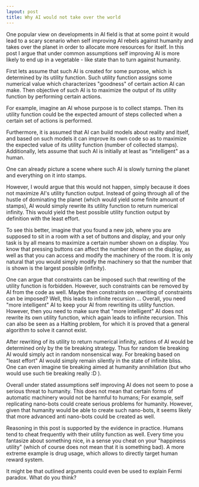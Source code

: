 ```yaml
---
layout: post
title: Why AI would not take over the world
---
```


One popular view on developments in AI field is that at some point it would lead to a scary scenario when self improving AI rebels against humanity and takes over the planet in order to allocate more resources for itself.
In this post I argue that under common assumptions self improving AI is more likely to end up in a vegetable - like state than to turn against humanity.

First lets assume that such AI is created for some purpose, which is determined by its utility function. Such utility function assigns some numerical value which characterizes "goodness" of certain action AI can make. Then objective of such AI is to maximize the output of its utility function by performing certain actions.

For example, imagine an AI whose purpose is to collect stamps. Then its utility function could be the expected amount of steps collected when a certain set of actions is performed.

Furthermore, it is assumed that AI can build models about reality and itself, and based on such models it can improve its own code so as to maximize the expected value of its utility function (number of collected stamps). Additionally, lets assume that such AI is initially at least as "intelligent" as a human. 

One can already picture a scene where such AI is slowly turning the planet and everything on it into stamps.

However, I would argue that this would not happen, simply because it does not maximize AI's utility function output. Instead of going through all of the hustle of dominating the planet (which would yield some finite amount of stamps), AI would simply rewrite its utility function to return numerical infinity. This would yield the best possible utility function output by definition with the least effort.

To see this better, imagine that you found a new job, where you are supposed to sit in a room with a set of buttons and display, and your only task is by all means to maximize a certain number shown on a display. You know that pressing buttons can affect the number shown on the display, as well as that you can access and modify the machinery of the room. It is only natural that you would simply modify the machinery so that the number that is shown is the largest possible (infinity).

One can argue that constraints can be imposed such that rewriting of the utility function is forbidden. However, such constraints can be removed  by AI from the code as well. Maybe then constraints on rewriting of constraints can be imposed? Well, this leads to infinite recursion ... Overall, you need "more intelligent" AI to keep your AI from rewriting its utility function. However, then you need to make sure that "more intelligent" AI does not rewrite its own utility function, which again leads to infinite recursion. This can also be seen as a Halting problem, for which it is proved that a general algorithm to solve it cannot exist. 

After rewriting of its utility to return numerical infinity, actions of AI would be determined only by the tie breaking strategy. Thus for random tie breaking AI would simply act in random nonsensical way. For breaking based on "least effort" AI would simply remain silently in the state of infinite bliss. One can even imagine tie breaking aimed at humanity annihilation (but who would use such tie breaking really :D ). 

Overall under stated assumptions self improving AI does not seem to pose a serious threat to humanity. This does not mean that certain forms of automatic machinery would not be harmful to humans; For example, self replicating nano-bots could create serious problems for humanity. However, given that humanity would be able to create such nano-bots, it seems likely that more advanced anti nano-bots could be created as well.

Reasoning in this post is supported by the evidence in practice. Humans tend to cheat frequently with their utility function as well. Every time you fantasize about something nice, in a sense you cheat on your "happiness utility" (which of course does not mean that it is something bad). A more extreme example is drug usage, which allows to directly target human reward system. 

It might be that outlined arguments could even be used to explain Fermi paradox. What do you think?
